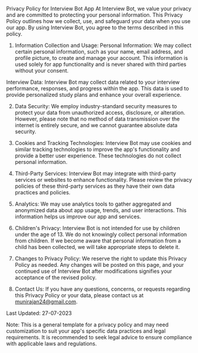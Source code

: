 Privacy Policy for Interview Bot App
At Interview Bot, we value your privacy and are committed to protecting your personal information. This Privacy Policy outlines how we collect, use, and safeguard your data when you use our app. By using Interview Bot, you agree to the terms described in this policy.

1. Information Collection and Usage:
Personal Information: We may collect certain personal information, such as your name, email address, and profile picture, to create and manage your account. This information is used solely for app functionality and is never shared with third parties without your consent.

Interview Data: Interview Bot may collect data related to your interview performance, responses, and progress within the app. This data is used to provide personalized study plans and enhance your overall experience.

2. Data Security:
We employ industry-standard security measures to protect your data from unauthorized access, disclosure, or alteration. However, please note that no method of data transmission over the internet is entirely secure, and we cannot guarantee absolute data security.

3. Cookies and Tracking Technologies:
Interview Bot may use cookies and similar tracking technologies to improve the app's functionality and provide a better user experience. These technologies do not collect personal information.

4. Third-Party Services:
Interview Bot may integrate with third-party services or websites to enhance functionality. Please review the privacy policies of these third-party services as they have their own data practices and policies.

5. Analytics:
We may use analytics tools to gather aggregated and anonymized data about app usage, trends, and user interactions. This information helps us improve our app and services.

6. Children's Privacy:
Interview Bot is not intended for use by children under the age of 13. We do not knowingly collect personal information from children. If we become aware that personal information from a child has been collected, we will take appropriate steps to delete it.

7. Changes to Privacy Policy:
We reserve the right to update this Privacy Policy as needed. Any changes will be posted on this page, and your continued use of Interview Bot after modifications signifies your acceptance of the revised policy.

8. Contact Us:
If you have any questions, concerns, or requests regarding this Privacy Policy or your data, please contact us at munirajan24@gmail.com.

Last Updated: 27-07-2023

Note: This is a general template for a privacy policy and may need customization to suit your app's specific data practices and legal requirements. It is recommended to seek legal advice to ensure compliance with applicable laws and regulations.
